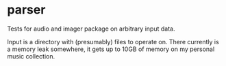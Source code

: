 # parser
Tests for audio and imager package on arbitrary input data.

Input is a directory with (presumably) files to operate on. 
There currently is a memory leak somewhere, it gets up to 10GB of memory on my personal music collection.
